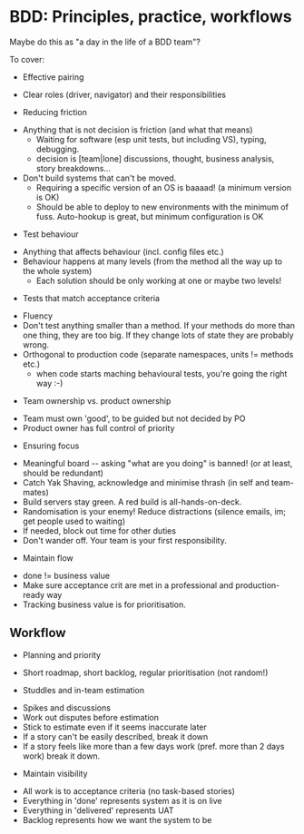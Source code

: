 BDD: Principles, practice, workflows
====================================

Maybe do this as "a day in the life of a BDD team"?

To cover:

* Effective pairing
 - Clear roles (driver, navigator) and their responsibilities
* Reducing friction
 - Anything that is not decision is friction (and what that means)
   * Waiting for software (esp unit tests, but including VS), typing, debugging.
   * decision is [team|lone] discussions, thought, business analysis, story breakdowns...
 - Don't build systems that can't be moved.
   * Requiring a specific version of an OS is baaaad! (a minimum version is OK)
   * Should be able to deploy to new environments with the minimum of fuss. Auto-hookup is great, but minimum configuration is OK
* Test behaviour
 - Anything that affects behaviour (incl. config files etc.)
 - Behaviour happens at many levels (from the method all the way up to the whole system)
   * Each solution should be only working at one or maybe two levels!
* Tests that match acceptance criteria
 - Fluency
 - Don't test anything smaller than a method. If your methods do more than one thing, they are too big. If they change lots of state they are probably wrong.
 - Orthogonal to production code (separate namespaces, units != methods etc.)
   * when code starts maching behavioural tests, you're going the right way :-)
* Team ownership vs. product ownership
 - Team must own 'good', to be guided but not decided by PO
 - Product owner has full control of priority

* Ensuring focus
 - Meaningful board -- asking "what are you doing" is banned! (or at least, should be redundant)
 - Catch Yak Shaving, acknowledge and minimise thrash (in self and team-mates)
 - Build servers stay green. A red build is all-hands-on-deck.
 - Randomisation is your enemy! Reduce distractions (silence emails, im; get people used to waiting)
 - If needed, block out time for other duties
 - Don't wander off. Your team is your first responsibility.
* Maintain flow
 - done != business value
 - Make sure acceptance crit are met in a professional and production-ready way
 - Tracking business value is for prioritisation.

Workflow
--------
* Planning and priority
 - Short roadmap, short backlog, regular prioritisation (not random!)
* Studdles and in-team estimation
 - Spikes and discussions
 - Work out disputes before estimation
 - Stick to estimate even if it seems inaccurate later
 - If a story can't be easily described, break it down
 - If a story feels like more than a few days work (pref. more than 2 days work) break it down.
* Maintain visibility
 - All work is to acceptance criteria (no task-based stories)
 - Everything in 'done' represents system as it is on live
 - Everything in 'delivered' represents UAT
 - Backlog represents how we want the system to be


